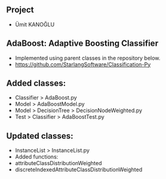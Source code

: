 ## Project
* Ümit KANOĞLU

## AdaBoost: Adaptive Boosting Classifier
* Implemented using parent classes in the repository below.
* https://github.com/StarlangSoftware/Classification-Py

## Added classes:
* Classifier > AdaBoost.py
* Model > AdaBoostModel.py
* Model > DecisionTree > DecisionNodeWeighted.py
* Test > Classifier > AdaBoostTest.py

## Updated classes:
* InstanceList > InstanceList.py
* Added functions:
* attributeClassDistributionWeighted
* discreteIndexedAttributeClassDistributionWeighted
